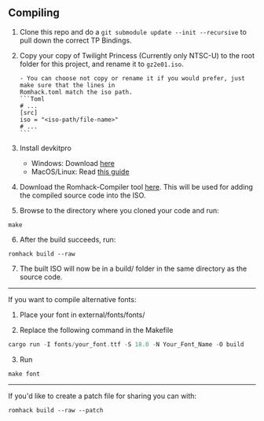 ## Compiling

1.  Clone this repo and do a `git submodule update --init --recursive` to pull down the correct
    TP Bindings.

2.  Copy your copy of Twilight Princess (Currently only NTSC-U) to the root folder
    for this project, and rename it to `gz2e01.iso`.

        - You can choose not copy or rename it if you would prefer, just make sure that the lines in
        Romhack.toml match the iso path.
        ```Toml
        # ...
        [src]
        iso = "<iso-path/file-name>"
        # ...
        ```

3.  Install devkitpro

    - Windows: Download [here](https://github.com/devkitPro/installer/releases)
    - MacOS/Linux: Read [this guide](https://devkitpro.org/wiki/Getting_Started)

4.  Download the Romhack-Compiler tool [here](https://github.com/hallcristobal/romhack-compiler/releases).
    This will be used for adding the compiled source code into the ISO.

5.  Browse to the directory where you cloned your code and run:

```
make
```

6. After the build succeeds, run:

```
romhack build --raw
```

7. The built ISO will now be in a build/ folder in the same directory as the source code.

---

If you want to compile alternative fonts:

1. Place your font in external/fonts/fonts/

2. Replace the following command in the Makefile

```rust
cargo run -I fonts/your_font.ttf -S 18.0 -N Your_Font_Name -O build
```

3. Run

```
make font
```

---

If you'd like to create a patch file for sharing you can with:

```
romhack build --raw --patch
```
